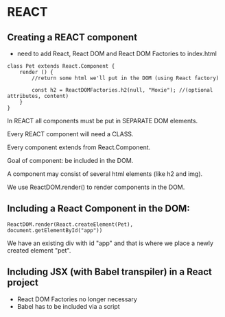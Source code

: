 # REACT

## Creating a REACT component

- need to add React, React DOM and React DOM Factories to index.html
```
class Pet extends React.Component {
    render () {
        //return some html we'll put in the DOM (using React factory)

        const h2 = ReactDOMFactories.h2(null, "Moxie"); //(optional attributes, content)
    }
}

```

In REACT all components must be put in SEPARATE DOM elements.

Every REACT component will need a CLASS.

Every component extends from React.Component.

Goal of component: be included in the DOM.

A component may consist of several html elements (like h2 and img).

We use ReactDOM.render() to render components in the DOM.

## Including a React Component in the DOM:

```
ReactDOM.render(React.createElement(Pet), document.getElementById("app"))
```
We have an existing div with id "app" and that is where we place a newly created element "pet".

## Including JSX (with Babel transpiler) in a React project

- React DOM Factories no longer necessary
- Babel has to be included via a script